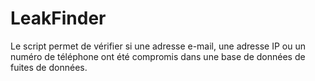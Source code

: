 # LeakFinder
Le script permet de vérifier si une adresse e-mail, une adresse IP ou un numéro de téléphone ont été compromis dans une base de données de fuites de données.
